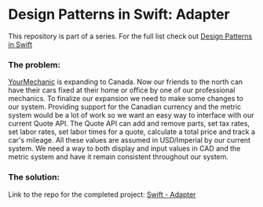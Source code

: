 <h1>Design Patterns in Swift: Adapter</h1>
This repository is part of a series. For the full list check out <a href="https://shirazian.wordpress.com/2016/04/11/design-patterns-in-swift/">Design Patterns in Swift</a>

<h3>The problem:</h3>
<a href="http://www.yourmechanic.com">YourMechanic</a> is expanding to Canada. Now our friends to the north can have their cars fixed at their home or office by one of our professional mechanics. To finalize our expansion we need to make some changes to our system. Providing support for the Canadian currency and the metric system would be a lot of work so we want an easy way to interface with our current Quote API. The Quote API can add and remove parts, set tax rates, set labor rates, set labor times for a quote, calculate a total price and track a car's mileage. All these values are assumed in USD/Imperial by our current system. We need a way to both display and input values in CAD and the metric system and have it remain consistent throughout our system. 

<!--more-->

<h3>The solution:</h3>

Link to the repo for the completed project: <a href="https://github.com/kingreza/Swift-Adapter">Swift - Adapter</a>
